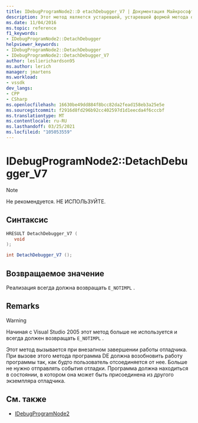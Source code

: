 ```yaml
---
title: IDebugProgramNode2::D etachDebugger_V7 | Документация Майкрософт
description: Этот метод является устаревшей, устаревшей формой метода отсоединения, который использовался до Visual Studio 2005.
ms.date: 11/04/2016
ms.topic: reference
f1_keywords:
- IDebugProgramNode2::DetachDebugger
helpviewer_keywords:
- IDebugProgramNode2::DetachDebugger
- IDebugProgramNode2::DetachDebugger_V7
author: leslierichardson95
ms.author: lerich
manager: jmartens
ms.workload:
- vssdk
dev_langs:
- CPP
- CSharp
ms.openlocfilehash: 16630be49dd884f8bcc82da2fead158eb3a25e5e
ms.sourcegitcommit: f2916d8fd296b92cc402597d1d1eecda4f6cccbf
ms.translationtype: MT
ms.contentlocale: ru-RU
ms.lasthandoff: 03/25/2021
ms.locfileid: "105053559"
---
```

# <a name="idebugprogramnode2detachdebugger_v7"></a>IDebugProgramNode2::DetachDebugger_V7

> [!Note]
> Не рекомендуется. НЕ ИСПОЛЬЗУЙТЕ.

## <a name="syntax"></a>Синтаксис

```cpp
HRESULT DetachDebugger_V7 (
   void 
);
```

```csharp
int DetachDebugger_V7 ();
```

## <a name="return-value"></a>Возвращаемое значение

Реализация всегда должна возвращать `E_NOTIMPL` .

## <a name="remarks"></a>Remarks

> [!WARNING]
> Начиная с Visual Studio 2005 этот метод больше не используется и всегда должен возвращать `E_NOTIMPL` .

Этот метод вызывается при внезапном завершении работы отладчика. При вызове этого метода программа DE должна возобновить работу программы так, как будто пользователь отсоединяется от нее. Больше не нужно отправлять события отладки. Программа должна находиться в состоянии, в котором она может быть присоединена из другого экземпляра отладчика.

## <a name="see-also"></a>См. также

- [IDebugProgramNode2](../../../extensibility/debugger/reference/idebugprogramnode2.md)
